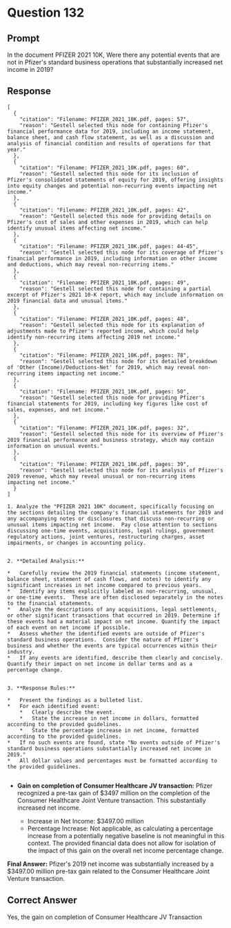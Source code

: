 # Question 132

## Prompt

In the document PFIZER 2021 10K, Were there any potential events that are not in Pfizer's standard business operations that substantially increased net income in 2019?

## Response

```results
[
  {
    "citation": "Filename: PFIZER_2021_10K.pdf, pages: 57",
    "reason": "Gestell selected this node for containing Pfizer's financial performance data for 2019, including an income statement, balance sheet, and cash flow statement, as well as a discussion and analysis of financial condition and results of operations for that year."
  },
  {
    "citation": "Filename: PFIZER_2021_10K.pdf, pages: 60",
    "reason": "Gestell selected this node for its inclusion of Pfizer's consolidated statements of equity for 2019, offering insights into equity changes and potential non-recurring events impacting net income."
  },
  {
    "citation": "Filename: PFIZER_2021_10K.pdf, pages: 42",
    "reason": "Gestell selected this node for providing details on Pfizer's cost of sales and other expenses in 2019, which can help identify unusual items affecting net income."
  },
  {
    "citation": "Filename: PFIZER_2021_10K.pdf, pages: 44-45",
    "reason": "Gestell selected this node for its coverage of Pfizer's financial performance in 2019, including information on other income and deductions, which may reveal non-recurring items."
  },
  {
    "citation": "Filename: PFIZER_2021_10K.pdf, pages: 49",
    "reason": "Gestell selected this node for containing a partial excerpt of Pfizer's 2021 10-K report, which may include information on 2019 financial data and unusual items."
  },
  {
    "citation": "Filename: PFIZER_2021_10K.pdf, pages: 48",
    "reason": "Gestell selected this node for its explanation of adjustments made to Pfizer's reported income, which could help identify non-recurring items affecting 2019 net income."
  },
  {
    "citation": "Filename: PFIZER_2021_10K.pdf, pages: 78",
    "reason": "Gestell selected this node for its detailed breakdown of 'Other (Income)/Deductions-Net' for 2019, which may reveal non-recurring items impacting net income."
  },
  {
    "citation": "Filename: PFIZER_2021_10K.pdf, pages: 50",
    "reason": "Gestell selected this node for providing Pfizer's financial statements for 2019, including key figures like cost of sales, expenses, and net income."
  },
  {
    "citation": "Filename: PFIZER_2021_10K.pdf, pages: 32",
    "reason": "Gestell selected this node for its overview of Pfizer's 2019 financial performance and business strategy, which may contain information on unusual events."
  },
  {
    "citation": "Filename: PFIZER_2021_10K.pdf, pages: 39",
    "reason": "Gestell selected this node for its analysis of Pfizer's 2019 revenue, which may reveal unusual or non-recurring items impacting net income."
  }
]
```

```cot
1. Analyze the "PFIZER 2021 10K" document, specifically focusing on the sections detailing the company's financial statements for 2019 and any accompanying notes or disclosures that discuss non-recurring or unusual items impacting net income.  Pay close attention to sections discussing one-time events, acquisitions, legal rulings, government regulatory actions, joint ventures, restructuring charges, asset impairments, or changes in accounting policy.


2. **Detailed Analysis:**

*   Carefully review the 2019 financial statements (income statement, balance sheet, statement of cash flows, and notes) to identify any significant increases in net income compared to previous years.
*   Identify any items explicitly labeled as non-recurring, unusual, or one-time events.  These are often disclosed separately in the notes to the financial statements.
*   Analyze the descriptions of any acquisitions, legal settlements, or other significant transactions that occurred in 2019. Determine if these events had a material impact on net income. Quantify the impact of each event on net income if possible.
*   Assess whether the identified events are outside of Pfizer's standard business operations.  Consider the nature of Pfizer's business and whether the events are typical occurrences within their industry.
*   If any events are identified, describe them clearly and concisely.  Quantify their impact on net income in dollar terms and as a percentage change.


3. **Response Rules:**

*   Present the findings as a bulleted list.
*   For each identified event:
    *   Clearly describe the event.
    *   State the increase in net income in dollars, formatted according to the provided guidelines.
    *   State the percentage increase in net income, formatted according to the provided guidelines.
*   If no such events are found, state "No events outside of Pfizer's standard business operations substantially increased net income in 2019."
*   All dollar values and percentages must be formatted according to the provided guidelines.


```

- **Gain on completion of Consumer Healthcare JV transaction:** Pfizer recognized a pre-tax gain of $3497 million on the completion of the Consumer Healthcare Joint Venture transaction. This substantially increased net income.

  - Increase in Net Income: $3497.00 million
  - Percentage Increase: Not applicable, as calculating a percentage increase from a potentially negative baseline is not meaningful in this context. The provided financial data does not allow for isolation of the impact of this gain on the overall net income percentage change.

**Final Answer:** Pfizer's 2019 net income was substantially increased by a $3497.00 million pre-tax gain related to the Consumer Healthcare Joint Venture transaction.

## Correct Answer

Yes, the gain on completion of Consumer Healthcare JV Transaction
